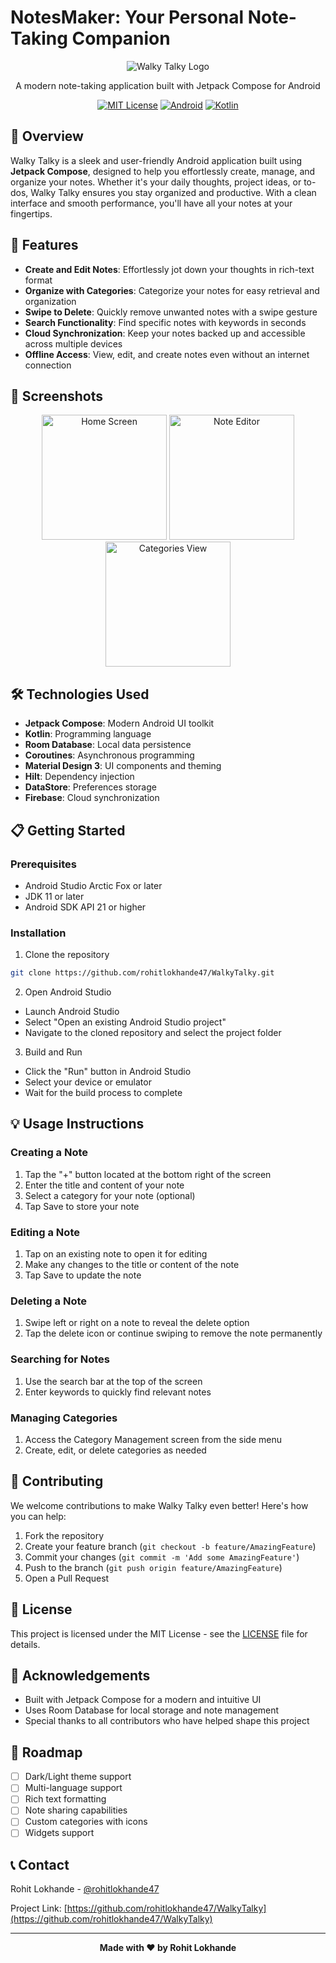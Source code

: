 # NotesMaker: Your Personal Note-Taking Companion

<div align="center">

![Walky Talky Logo](path_to_logo)

A modern note-taking application built with Jetpack Compose for Android

[![MIT License](https://img.shields.io/badge/License-MIT-green.svg)](https://choosealicense.com/licenses/mit/)
[![Android](https://img.shields.io/badge/Platform-Android-blue.svg)](https://android.com)
[![Kotlin](https://img.shields.io/badge/Language-Kotlin-purple.svg)](https://kotlinlang.org)

</div>

## 🌟 Overview

Walky Talky is a sleek and user-friendly Android application built using **Jetpack Compose**, designed to help you effortlessly create, manage, and organize your notes. Whether it's your daily thoughts, project ideas, or to-dos, Walky Talky ensures you stay organized and productive. With a clean interface and smooth performance, you'll have all your notes at your fingertips.

## 🚀 Features

- **Create and Edit Notes**: Effortlessly jot down your thoughts in rich-text format
- **Organize with Categories**: Categorize your notes for easy retrieval and organization
- **Swipe to Delete**: Quickly remove unwanted notes with a swipe gesture
- **Search Functionality**: Find specific notes with keywords in seconds
- **Cloud Synchronization**: Keep your notes backed up and accessible across multiple devices
- **Offline Access**: View, edit, and create notes even without an internet connection

## 📱 Screenshots

<div align="center">
<img src="path_to_screenshot_1" alt="Home Screen" width="200"/>
<img src="path_to_screenshot_2" alt="Note Editor" width="200"/>
<img src="path_to_screenshot_3" alt="Categories View" width="200"/>
</div>

## 🛠️ Technologies Used

- **Jetpack Compose**: Modern Android UI toolkit
- **Kotlin**: Programming language
- **Room Database**: Local data persistence
- **Coroutines**: Asynchronous programming
- **Material Design 3**: UI components and theming
- **Hilt**: Dependency injection
- **DataStore**: Preferences storage
- **Firebase**: Cloud synchronization

## 📋 Getting Started

### Prerequisites

- Android Studio Arctic Fox or later
- JDK 11 or later
- Android SDK API 21 or higher

### Installation

1. Clone the repository
```bash
git clone https://github.com/rohitlokhande47/WalkyTalky.git
```

2. Open Android Studio
- Launch Android Studio
- Select "Open an existing Android Studio project"
- Navigate to the cloned repository and select the project folder

3. Build and Run
- Click the "Run" button in Android Studio
- Select your device or emulator
- Wait for the build process to complete

## 💡 Usage Instructions

### Creating a Note
1. Tap the "+" button located at the bottom right of the screen
2. Enter the title and content of your note
3. Select a category for your note (optional)
4. Tap Save to store your note

### Editing a Note
1. Tap on an existing note to open it for editing
2. Make any changes to the title or content of the note
3. Tap Save to update the note

### Deleting a Note
1. Swipe left or right on a note to reveal the delete option
2. Tap the delete icon or continue swiping to remove the note permanently

### Searching for Notes
1. Use the search bar at the top of the screen
2. Enter keywords to quickly find relevant notes

### Managing Categories
1. Access the Category Management screen from the side menu
2. Create, edit, or delete categories as needed

## 🤝 Contributing

We welcome contributions to make Walky Talky even better! Here's how you can help:

1. Fork the repository
2. Create your feature branch (`git checkout -b feature/AmazingFeature`)
3. Commit your changes (`git commit -m 'Add some AmazingFeature'`)
4. Push to the branch (`git push origin feature/AmazingFeature`)
5. Open a Pull Request

## 📄 License

This project is licensed under the MIT License - see the [LICENSE](LICENSE) file for details.

## 📝 Acknowledgements

- Built with Jetpack Compose for a modern and intuitive UI
- Uses Room Database for local storage and note management
- Special thanks to all contributors who have helped shape this project

## 🎯 Roadmap

- [ ] Dark/Light theme support
- [ ] Multi-language support
- [ ] Rich text formatting
- [ ] Note sharing capabilities
- [ ] Custom categories with icons
- [ ] Widgets support

## 📞 Contact

Rohit Lokhande - [@rohitlokhande47](https://github.com/rohitlokhande47)

Project Link: [https://github.com/rohitlokhande47/WalkyTalky](https://github.com/rohitlokhande47/WalkyTalky)

---

<div align="center">

**Made with ❤️ by Rohit Lokhande**

</div>
